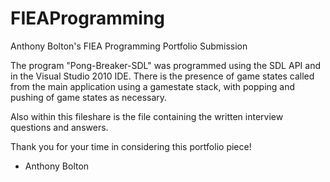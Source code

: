 FIEAProgramming
===============

Anthony Bolton's FIEA Programming Portfolio Submission

The program "Pong-Breaker-SDL" was programmed using the SDL API and in the
Visual Studio 2010 IDE.  There is the presence of game states called from the
main application using a gamestate stack, with popping and pushing of game
states as necessary.

Also within this fileshare is the file containing the written interview questions and
answers.

Thank you for your time in considering this portfolio piece!

- Anthony Bolton